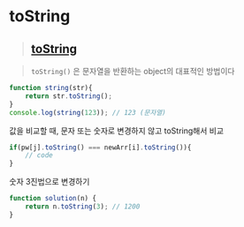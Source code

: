 # toString

>## [toString](https://developer.mozilla.org/ko/docs/Web/JavaScript/Reference/Global_Objects/toString)

>`toString()` 은 문자열을 반환하는 object의 대표적인 방법이다

```js
function string(str){
    return str.toString();
}
console.log(string(123)); // 123 (문자열)
```

값을 비교할 때, 문자 또는 숫자로 변경하지 않고 toString해서 비교
```js
if(pw[j].toString() === newArr[i].toString()){
    // code
}
```

숫자 3진법으로 변경하기
```js
function solution(n) {
    return n.toString(3); // 1200
}
````